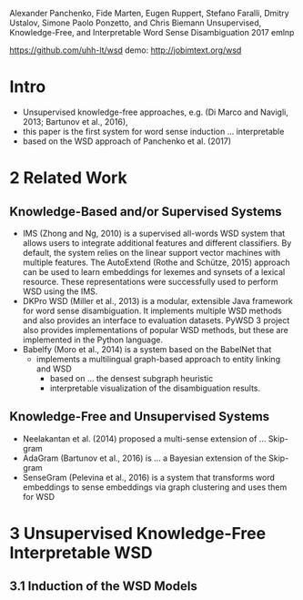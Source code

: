 Alexander Panchenko, Fide Marten, Eugen Ruppert, Stefano Faralli, Dmitry
  Ustalov, Simone Paolo Ponzetto, and Chris Biemann
Unsupervised, Knowledge-Free, and Interpretable Word Sense Disambiguation
2017 emlnp

https://github.com/uhh-lt/wsd
demo: http://jobimtext.org/wsd

# Intro

* Unsupervised knowledge-free approaches, e.g.
  (Di Marco and Navigli, 2013; Bartunov et al., 2016),
* this paper is the first system for word sense induction ... interpretable
* based on the WSD approach of Panchenko et al. (2017)

# 2 Related Work

## Knowledge-Based and/or Supervised Systems

* IMS (Zhong and Ng, 2010) is a supervised all-words WSD system that allows
  users to integrate additional features and different classifiers. By default,
  the system relies on the linear support vector machines with multiple
  features. The AutoExtend (Rothe and Schütze, 2015) approach can be used to
  learn embeddings for lexemes and synsets of a lexical resource. These
  representations were successfully used to perform WSD using the IMS.
* DKPro WSD (Miller et al., 2013) is a modular, extensible Java framework for
  word sense disambiguation. It implements multiple WSD methods and also
  provides an interface to evaluation datasets. PyWSD 3 project also provides
  implementations of popular WSD methods, but these are implemented in the
  Python language.
* Babelfy (Moro et al., 2014) is a system based on the BabelNet that
  * implements a multilingual graph-based approach to entity linking and WSD
    * based on ... the densest subgraph heuristic
    * interpretable visualization of the disambiguation results.

## Knowledge-Free and Unsupervised Systems

* Neelakantan et al. (2014) proposed a multi-sense extension of ... Skip-gram
* AdaGram (Bartunov et al., 2016) is ...  a Bayesian extension of the Skip-gram
* SenseGram (Pelevina et al., 2016) is a system that transforms word embeddings
  to sense embeddings via graph clustering and uses them for WSD

# 3 Unsupervised Knowledge-Free Interpretable WSD

## 3.1 Induction of the WSD Models
